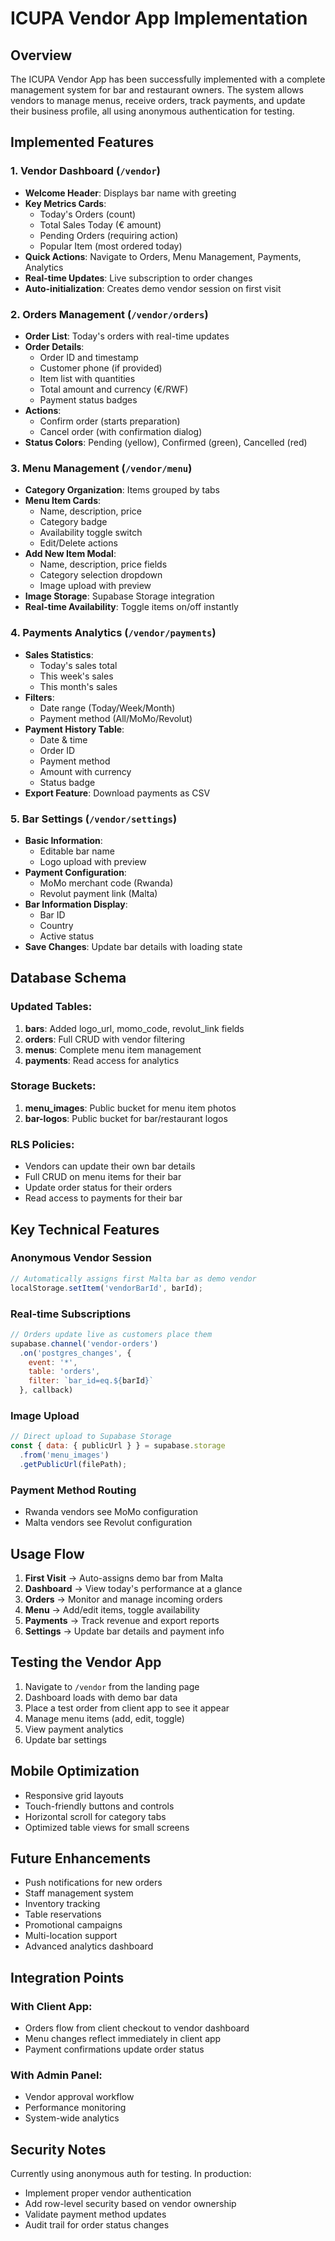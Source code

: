 # ICUPA Vendor App Implementation

## Overview
The ICUPA Vendor App has been successfully implemented with a complete management system for bar and restaurant owners. The system allows vendors to manage menus, receive orders, track payments, and update their business profile, all using anonymous authentication for testing.

## Implemented Features

### 1. Vendor Dashboard (`/vendor`)
- **Welcome Header**: Displays bar name with greeting
- **Key Metrics Cards**:
  - Today's Orders (count)
  - Total Sales Today (€ amount)
  - Pending Orders (requiring action)
  - Popular Item (most ordered today)
- **Quick Actions**: Navigate to Orders, Menu Management, Payments, Analytics
- **Real-time Updates**: Live subscription to order changes
- **Auto-initialization**: Creates demo vendor session on first visit

### 2. Orders Management (`/vendor/orders`)
- **Order List**: Today's orders with real-time updates
- **Order Details**:
  - Order ID and timestamp
  - Customer phone (if provided)
  - Item list with quantities
  - Total amount and currency (€/RWF)
  - Payment status badges
- **Actions**: 
  - Confirm order (starts preparation)
  - Cancel order (with confirmation dialog)
- **Status Colors**: Pending (yellow), Confirmed (green), Cancelled (red)

### 3. Menu Management (`/vendor/menu`)
- **Category Organization**: Items grouped by tabs
- **Menu Item Cards**:
  - Name, description, price
  - Category badge
  - Availability toggle switch
  - Edit/Delete actions
- **Add New Item Modal**:
  - Name, description, price fields
  - Category selection dropdown
  - Image upload with preview
- **Image Storage**: Supabase Storage integration
- **Real-time Availability**: Toggle items on/off instantly

### 4. Payments Analytics (`/vendor/payments`)
- **Sales Statistics**:
  - Today's sales total
  - This week's sales
  - This month's sales
- **Filters**:
  - Date range (Today/Week/Month)
  - Payment method (All/MoMo/Revolut)
- **Payment History Table**:
  - Date & time
  - Order ID
  - Payment method
  - Amount with currency
  - Status badge
- **Export Feature**: Download payments as CSV

### 5. Bar Settings (`/vendor/settings`)
- **Basic Information**:
  - Editable bar name
  - Logo upload with preview
- **Payment Configuration**:
  - MoMo merchant code (Rwanda)
  - Revolut payment link (Malta)
- **Bar Information Display**:
  - Bar ID
  - Country
  - Active status
- **Save Changes**: Update bar details with loading state

## Database Schema

### Updated Tables:
1. **bars**: Added logo_url, momo_code, revolut_link fields
2. **orders**: Full CRUD with vendor filtering
3. **menus**: Complete menu item management
4. **payments**: Read access for analytics

### Storage Buckets:
1. **menu_images**: Public bucket for menu item photos
2. **bar-logos**: Public bucket for bar/restaurant logos

### RLS Policies:
- Vendors can update their own bar details
- Full CRUD on menu items for their bar
- Update order status for their orders
- Read access to payments for their bar

## Key Technical Features

### Anonymous Vendor Session
```javascript
// Automatically assigns first Malta bar as demo vendor
localStorage.setItem('vendorBarId', barId);
```

### Real-time Subscriptions
```javascript
// Orders update live as customers place them
supabase.channel('vendor-orders')
  .on('postgres_changes', { 
    event: '*', 
    table: 'orders',
    filter: `bar_id=eq.${barId}`
  }, callback)
```

### Image Upload
```javascript
// Direct upload to Supabase Storage
const { data: { publicUrl } } = supabase.storage
  .from('menu_images')
  .getPublicUrl(filePath);
```

### Payment Method Routing
- Rwanda vendors see MoMo configuration
- Malta vendors see Revolut configuration

## Usage Flow

1. **First Visit** → Auto-assigns demo bar from Malta
2. **Dashboard** → View today's performance at a glance
3. **Orders** → Monitor and manage incoming orders
4. **Menu** → Add/edit items, toggle availability
5. **Payments** → Track revenue and export reports
6. **Settings** → Update bar details and payment info

## Testing the Vendor App

1. Navigate to `/vendor` from the landing page
2. Dashboard loads with demo bar data
3. Place a test order from client app to see it appear
4. Manage menu items (add, edit, toggle)
5. View payment analytics
6. Update bar settings

## Mobile Optimization

- Responsive grid layouts
- Touch-friendly buttons and controls
- Horizontal scroll for category tabs
- Optimized table views for small screens

## Future Enhancements

- Push notifications for new orders
- Staff management system
- Inventory tracking
- Table reservations
- Promotional campaigns
- Multi-location support
- Advanced analytics dashboard

## Integration Points

### With Client App:
- Orders flow from client checkout to vendor dashboard
- Menu changes reflect immediately in client app
- Payment confirmations update order status

### With Admin Panel:
- Vendor approval workflow
- Performance monitoring
- System-wide analytics

## Security Notes

Currently using anonymous auth for testing. In production:
- Implement proper vendor authentication
- Add row-level security based on vendor ownership
- Validate payment method updates
- Audit trail for order status changes 